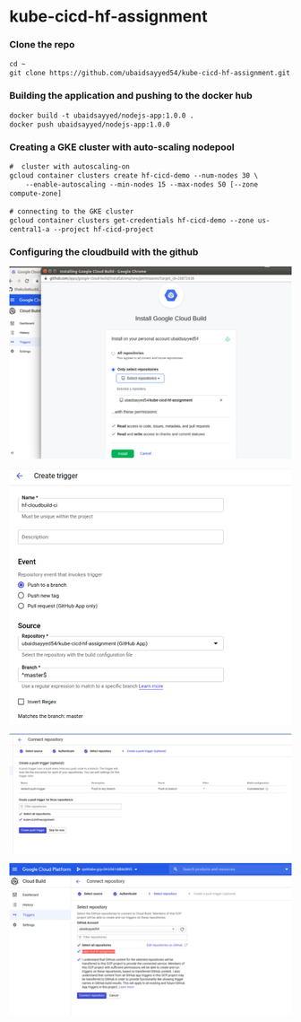 # kube-cicd-hf-assignment



### Clone the repo
```
cd ~
git clone https://github.com/ubaidsayyed54/kube-cicd-hf-assignment.git
```

### Building the application and pushing to the docker hub
```
docker build -t ubaidsayyed/nodejs-app:1.0.0 .
docker push ubaidsayyed/nodejs-app:1.0.0
```

### Creating a GKE cluster with auto-scaling nodepool
```
#  cluster with autoscaling-on 
gcloud container clusters create hf-cicd-demo --num-nodes 30 \
    --enable-autoscaling --min-nodes 15 --max-nodes 50 [--zone compute-zone]

# connecting to the GKE cluster
gcloud container clusters get-credentials hf-cicd-demo --zone us-central1-a --project hf-cicd-project
```

### Configuring the cloudbuild with the github

![cloudbuild-1](https://github.com/ubaidsayyed54/kube-cicd-hf-assignment/blob/master/images/install-cloudbuild.png)


![cloudbuild-2](https://github.com/ubaidsayyed54/kube-cicd-hf-assignment/blob/master/images/cloudbuild-trigger1.png)

![cloudbuild-3](https://github.com/ubaidsayyed54/kube-cicd-hf-assignment/blob/master/images/cloudbuild-3.png)

![cloudbuild-4](https://github.com/ubaidsayyed54/kube-cicd-hf-assignment/blob/master/images/cloud-build-2.png)





